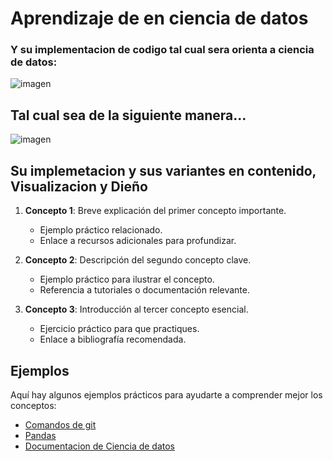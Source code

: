 # Aprendizaje de en ciencia de datos

###   Y su implementacion de codigo tal cual sera orienta a ciencia de datos:

![imagen](https://aprendeconalf.es/docencia/python/manual/img/pandas-logo.png)

## Tal cual sea de la siguiente manera...

![imagen](https://blog.datawrapper.de/wp-content/uploads/2021/01/rule13-1024x353.png)

## Su implemetacion y sus variantes en contenido, Visualizacion y Dieño

1. **Concepto 1**: Breve explicación del primer concepto importante.
    - Ejemplo práctico relacionado.
    - Enlace a recursos adicionales para profundizar.

2. **Concepto 2**: Descripción del segundo concepto clave.
    - Ejemplo práctico para ilustrar el concepto.
    - Referencia a tutoriales o documentación relevante.

3. **Concepto 3**: Introducción al tercer concepto esencial.
    - Ejercicio práctico para que practiques.
    - Enlace a bibliografía recomendada.

## Ejemplos

Aquí hay algunos ejemplos prácticos para ayudarte a comprender mejor los conceptos:

- [Comandos de git](https://github.com/Romero200324/Aprendizaje_2/blob/main/Comandos_git.md)
- [Pandas](https://github.com/Romero200324/Aprendizaje_2/blob/main/Pandas/Pandas.md)
- [Documentacion de Ciencia de datos](https://github.com/Romero200324/Aprendizaje_2/tree/main/Pandas/Documento_de_pandas_informacion)


